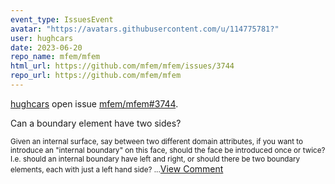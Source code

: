 ```yaml
---
event_type: IssuesEvent
avatar: "https://avatars.githubusercontent.com/u/114775781?"
user: hughcars
date: 2023-06-20
repo_name: mfem/mfem
html_url: https://github.com/mfem/mfem/issues/3744
repo_url: https://github.com/mfem/mfem
---
```


<a href='https://github.com/hughcars' target='_blank'>hughcars</a> open issue <a href='https://github.com/mfem/mfem/issues/3744' target='_blank'>mfem/mfem#3744</a>.

<p>Can a boundary element have two sides?</p><small>Given an internal surface, say between two different domain attributes, if you want to introduce an "internal boundary" on this face, should the face be introduced once or twice? I.e. should an internal boundary have left and right, or should there be two boundary elements, each with just a left hand side? ...</small><a href='https://github.com/mfem/mfem/issues/3744' target='_blank'>View Comment</a>